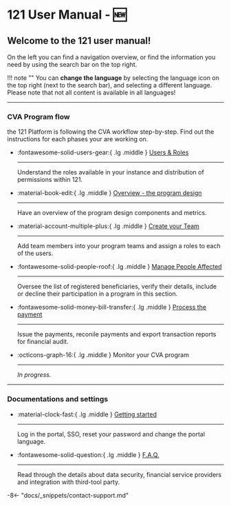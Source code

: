 # 121 User Manual - 🆕

<!-- markdownlint-disable-next-line no-trailing-punctuation -->
## Welcome to the 121 user manual!

On the left you can find a navigation overview, or find the information you need by using the search bar on the top right.

!!! note ""
    You can **change the language** by selecting the language icon on the top right (next to the search bar), and selecting a different language.
    Please note that not all content is available in all languages!

---

### CVA Program flow

the 121 Platform is following the CVA workflow step-by-step. Find out the instructions for each phases your are working on.

<!-- markdownlint-disable-next-line no-inline-html -->
<div class="grid cards" markdown>

- :fontawesome-solid-users-gear:{ .lg .middle } [Users & Roles](./users/description-roles.md)

    ---

    Understand the roles available in your instance and distribution of permissions within 121.


- :material-book-edit:{ .lg .middle } [Overview  - the program design](./design/design.md)

    ---

    Have an overview of the program design components and metrics.


- :material-account-multiple-plus:{ .lg .middle } [Create your Team](./team/team-page.md)

    ---

    Add team members into your program teams and assign a roles to each of the users.


- :fontawesome-solid-people-roof:{ .lg .middle } [Manage People Affected](./registration/people-affected-page.md)

    ---

    Oversee the list of registered beneficiaries, verify their details, include or decline their participation in a program in this section.

- :fontawesome-solid-money-bill-transfer:{ .lg .middle } [Process the payment](./payment/payment.md)

    ---

    Issue the payments, reconile payments and export transaction reports for financial audit.

- :octicons-graph-16:{ .lg .middle } Monitor your CVA program

    ---

    *In progress.*

</div>

<!-- You can also change the language on the top right. -->


---

### Documentations and settings

<!-- markdownlint-disable-next-line no-inline-html -->
<div class="grid cards" markdown>

- :material-clock-fast:{ .lg .middle } [Getting started](./general/logging-in.md)

    ---

    Log in the portal, SSO, reset your password and change the portal language.

- :fontawesome-solid-question:{ .lg .middle } [F.A.Q.](./faq/index.md)

    ---

    Read through the details about data security, financial service providers and integration with third-tool party.

</div>

-8<- "docs/_snippets/contact-support.md"
